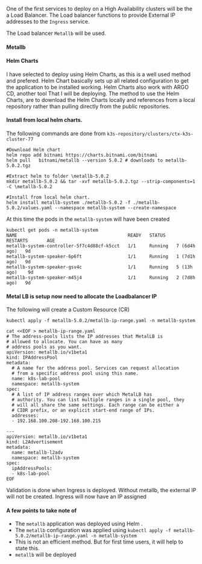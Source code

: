 One of the first services to deploy on a High Availability clusters will be the a Load Balancer. The Load balancer functions to provide External IP addresses to the `Ingress` service. 

The Load balancer `Metallb` will be used. 

#### Metallb

#### Helm Charts

I have selected to deploy using Helm Charts, as this is a well used method and prefered. Helm Chart basically sets up all related configuration to get the application to be installed working. Helm Charts also work with ARGO CD, another tool That I will be deploying. The method to use the Helm Charts, are to download the Helm Charts locally and references from a local repository rather than pulling directly from the public repositories.

#### Install from local helm charts. 

The following commands are done from  `k3s-repository/clusters/ctx-k3s-cluster-77`

```
#Download Helm chart
helm repo add bitnami https://charts.bitnami.com/bitnami
helm pull   bitnami/metallb --version 5.0.2 # downloads to metallb-5.0.2.tgz

#Extract helm to folder \metallb-5.0.2
mkdir metallb-5.0.2 && tar -xvf metallb-5.0.2.tgz --strip-components=1 -C \metallb-5.0.2

#Install from local helm chart.
helm install metallb-system ./metallb-5.0.2 -f ./metallb-5.0.2/values.yaml --namespace metallb-system --create-namespace 
```

At this time the pods in the `metallb-system` will have been created

```
kubectl get pods -n metallb-system
NAME                                         READY   STATUS    RESTARTS       AGE
metallb-system-controller-5f7c4d88cf-k5cct   1/1     Running   7 (6d4h ago)   9d
metallb-system-speaker-6p6ft                 1/1     Running   1 (7d1h ago)   9d
metallb-system-speaker-gsv4c                 1/1     Running   5 (13h ago)    9d
metallb-system-speaker-m45j4                 1/1     Running   2 (7d8h ago)   9d

```





#### Metal LB is setup now need to allocate the Loadbalancer IP

The following will create a Custom Resource (CR)

```
kubectl apply -f metallb-5.0.2/metallb-ip-range.yaml -n metallb-system

cat <<EOF > metallb-ip-range.yaml
# The address-pools lists the IP addresses that MetalLB is
# allowed to allocate. You can have as many
# address pools as you want.
apiVersion: metallb.io/v1beta1
kind: IPAddressPool
metadata:
  # A name for the address pool. Services can request allocation
  # from a specific address pool using this name.
  name: k8s-lab-pool
  namespace: metallb-system
spec:
  # A list of IP address ranges over which MetalLB has
  # authority. You can list multiple ranges in a single pool, they
  # will all share the same settings. Each range can be either a
  # CIDR prefix, or an explicit start-end range of IPs.
  addresses:
  - 192.168.100.208-192.168.100.215

---
apiVersion: metallb.io/v1beta1
kind: L2Advertisement
metadata:
  name: metallb-l2adv
  namespace: metallb-system
spec:
  ipAddressPools:
  - k8s-lab-pool
EOF

```



Validation is done when Ingress is deployed. Without metallb, the external IP will not be created. Ingress will now have an IP assigned



#### A few points to take note of

- The `metallb` application was deployed using Helm .
- The `metallb` configuration was applied using `kubectl apply -f metallb-5.0.2/metallb-ip-range.yaml -n metallb-system ` 
- This is not an efficient method. But for first time users, it will help to state this.
- `metallb` will be deployed 
